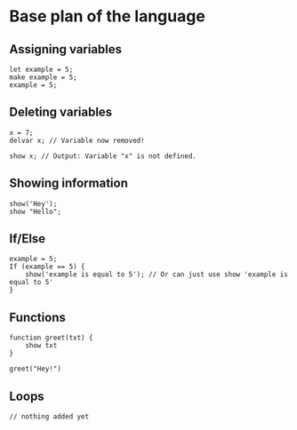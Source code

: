 # Base plan of the language

## Assigning variables
```
let example = 5;
make example = 5;
example = 5;
```

## Deleting variables
```
x = 7;
delvar x; // Variable now removed!

show x; // Output: Variable "x" is not defined.
```

## Showing information
```
show('Hey');
show "Hello";
```

## If/Else
```
example = 5;
If (example == 5) {
    show('example is equal to 5'); // Or can just use show 'example is equal to 5'
}
```

## Functions 
```
function greet(txt) {
    show txt
}

greet("Hey!")
```

## Loops
```
// nothing added yet
```